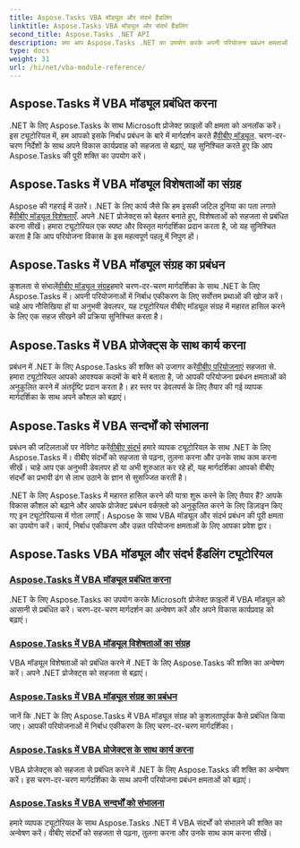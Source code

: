 ```yaml
---
title: Aspose.Tasks VBA मॉड्यूल और संदर्भ हैंडलिंग
linktitle: Aspose.Tasks VBA मॉड्यूल और संदर्भ हैंडलिंग
second_title: Aspose.Tasks .NET API
description: क्या आप Aspose.Tasks .NET का उपयोग करके अपनी परियोजना प्रबंधन क्षमताओं को बढ़ाने के लिए तैयार हैं? वीबीए मॉड्यूल और संदर्भ प्रबंधन के लिए हमारे व्यापक ट्यूटोरियल में गोता लगाएँ।
type: docs
weight: 31
url: /hi/net/vba-module-reference/
---
```


## Aspose.Tasks में VBA मॉड्यूल प्रबंधित करना

 .NET के लिए Aspose.Tasks के साथ Microsoft प्रोजेक्ट फ़ाइलों की क्षमता को अनलॉक करें। इस ट्यूटोरियल में, हम आपको इसके निर्बाध प्रबंधन के बारे में मार्गदर्शन करते हैं[वीबीए मॉड्यूल](./managing-vba-modules/). चरण-दर-चरण निर्देशों के साथ अपने विकास कार्यप्रवाह को सहजता से बढ़ाएं, यह सुनिश्चित करते हुए कि आप Aspose.Tasks की पूरी शक्ति का उपयोग करें।

## Aspose.Tasks में VBA मॉड्यूल विशेषताओं का संग्रह

 Aspose की गहराई में उतरें। .NET के लिए कार्य जैसे कि हम इसकी जटिल दुनिया का पता लगाते हैं[वीबीए मॉड्यूल विशेषताएँ](./vba-module-attribute-collection/). अपने .NET प्रोजेक्ट्स को बेहतर बनाते हुए, विशेषताओं को सहजता से प्रबंधित करना सीखें। हमारा ट्यूटोरियल एक स्पष्ट और विस्तृत मार्गदर्शिका प्रदान करता है, जो यह सुनिश्चित करता है कि आप परियोजना विकास के इस महत्वपूर्ण पहलू में निपुण हों।

## Aspose.Tasks में VBA मॉड्यूल संग्रह का प्रबंधन

 कुशलता से संभालें[वीबीए मॉड्यूल संग्रह](./vba-module-collections/)हमारे चरण-दर-चरण मार्गदर्शिका के साथ .NET के लिए Aspose.Tasks में। अपनी परियोजनाओं में निर्बाध एकीकरण के लिए सर्वोत्तम प्रथाओं की खोज करें। चाहे आप नौसिखिया हों या अनुभवी डेवलपर, यह ट्यूटोरियल वीबीए मॉड्यूल संग्रह में महारत हासिल करने के लिए एक सहज सीखने की प्रक्रिया सुनिश्चित करता है।

## Aspose.Tasks में VBA प्रोजेक्ट्स के साथ कार्य करना

 प्रबंधन में .NET के लिए Aspose.Tasks की शक्ति को उजागर करें[वीबीए परियोजनाएं](./vba-projects/) सहजता से. हमारा ट्यूटोरियल आपको आवश्यक कदमों के बारे में बताता है, जो आपकी परियोजना प्रबंधन क्षमताओं को अनुकूलित करने में अंतर्दृष्टि प्रदान करता है। हर स्तर पर डेवलपर्स के लिए तैयार की गई व्यापक मार्गदर्शिका के साथ अपने कौशल को बढ़ाएं।

## Aspose.Tasks में VBA सन्दर्भों को संभालना

 प्रबंधन की जटिलताओं पर नेविगेट करें[वीबीए संदर्भ](./vba-references/) हमारे व्यापक ट्यूटोरियल के साथ .NET के लिए Aspose.Tasks में। वीबीए संदर्भों को सहजता से पढ़ना, तुलना करना और उनके साथ काम करना सीखें। चाहे आप एक अनुभवी डेवलपर हों या अभी शुरुआत कर रहे हों, यह मार्गदर्शिका आपको वीबीए संदर्भों का प्रभावी ढंग से लाभ उठाने के ज्ञान से सुसज्जित करती है।

.NET के लिए Aspose.Tasks में महारत हासिल करने की यात्रा शुरू करने के लिए तैयार हैं? आपके विकास कौशल को बढ़ाने और आपके प्रोजेक्ट प्रबंधन वर्कफ़्लो को अनुकूलित करने के लिए डिज़ाइन किए गए इन ट्यूटोरियल्स में गोता लगाएँ। Aspose के साथ VBA मॉड्यूल और संदर्भ प्रबंधन की पूरी क्षमता का उपयोग करें। कार्य, निर्बाध एकीकरण और उन्नत परियोजना क्षमताओं के लिए आपका प्रवेश द्वार।
## Aspose.Tasks VBA मॉड्यूल और संदर्भ हैंडलिंग ट्यूटोरियल
### [Aspose.Tasks में VBA मॉड्यूल प्रबंधित करना](./managing-vba-modules/)
.NET के लिए Aspose.Tasks का उपयोग करके Microsoft प्रोजेक्ट फ़ाइलों में VBA मॉड्यूल को आसानी से प्रबंधित करें। चरण-दर-चरण मार्गदर्शन का अन्वेषण करें और अपने विकास कार्यप्रवाह को बढ़ाएं।
### [Aspose.Tasks में VBA मॉड्यूल विशेषताओं का संग्रह](./vba-module-attribute-collection/)
VBA मॉड्यूल विशेषताओं को प्रबंधित करने में .NET के लिए Aspose.Tasks की शक्ति का अन्वेषण करें। अपने .NET प्रोजेक्ट्स को सहजता से बढ़ाएं।
### [Aspose.Tasks में VBA मॉड्यूल संग्रह का प्रबंधन](./vba-module-collections/)
जानें कि .NET के लिए Aspose.Tasks में VBA मॉड्यूल संग्रह को कुशलतापूर्वक कैसे प्रबंधित किया जाए। आपकी परियोजनाओं में निर्बाध एकीकरण के लिए चरण-दर-चरण मार्गदर्शिका।
### [Aspose.Tasks में VBA प्रोजेक्ट्स के साथ कार्य करना](./vba-projects/)
VBA प्रोजेक्ट्स को सहजता से प्रबंधित करने में .NET के लिए Aspose.Tasks की शक्ति का अन्वेषण करें। इस चरण-दर-चरण मार्गदर्शिका के साथ अपनी परियोजना प्रबंधन क्षमताओं को बढ़ाएं।
### [Aspose.Tasks में VBA सन्दर्भों को संभालना](./vba-references/)
हमारे व्यापक ट्यूटोरियल के साथ Aspose.Tasks .NET में VBA संदर्भों को संभालने की शक्ति का अन्वेषण करें। वीबीए संदर्भों को सहजता से पढ़ना, तुलना करना और उनके साथ काम करना सीखें।